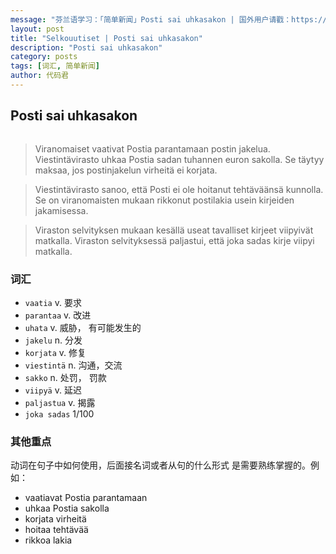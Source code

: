 ```yaml
---
message: "芬兰语学习：「简单新闻」Posti sai uhkasakon | 国外用户请戳：https://goo.gl/jmEMSU， 天朝用户请戳：http://opisuomea.com/posts/2016/11/07/Posti-sai-uhkasakon "
layout: post
title: "Selkouutiset | Posti sai uhkasakon"
description: "Posti sai uhkasakon"
category: posts
tags: [词汇, 简单新闻]
author: 代码君
---
```


## Posti sai uhkasakon

<figure>
<a href="http://img.yle.fi/uutiset/kotimaa/article9276777.ece/ALTERNATES/w580h326/1_11%20posti%20postilaatikko%20kirje%20laatikko%20postittaa%201.03583834.jpg"><img src="http://img.yle.fi/uutiset/kotimaa/article9276777.ece/ALTERNATES/w580h326/1_11%20posti%20postilaatikko%20kirje%20laatikko%20postittaa%201.03583834.jpg" alt=""></a>
</figure>

> Viranomaiset vaativat Postia parantamaan postin jakelua. Viestintävirasto uhkaa Postia sadan tuhannen euron sakolla. Se täytyy maksaa, jos postinjakelun virheitä ei korjata. 

> Viestintävirasto sanoo, että Posti ei ole hoitanut tehtäväänsä kunnolla. Se on viranomaisten mukaan rikkonut postilakia usein kirjeiden jakamisessa. 

> Viraston selvityksen mukaan kesällä useat tavalliset kirjeet viipyivät matkalla. Viraston selvityksessä paljastui, että joka sadas kirje viipyi matkalla. 

### 词汇

- `vaatia` v. 要求
- `parantaa` v. 改进
- `uhata` v. 威胁， 有可能发生的
- `jakelu` n. 分发
- `korjata` v. 修复
- `viestintä` n. 沟通，交流
- `sakko` n. 处罚， 罚款
- `viipyä` v. 延迟
- `paljastua` v. 揭露
- `joka sadas` 1/100 

### 其他重点

动词在句子中如何使用，后面接名词或者从句的什么形式 是需要熟练掌握的。例如：

- vaatiavat Postia parantamaan
- uhkaa Postia sakolla
- korjata virheitä
- hoitaa tehtävää
- rikkoa lakia



